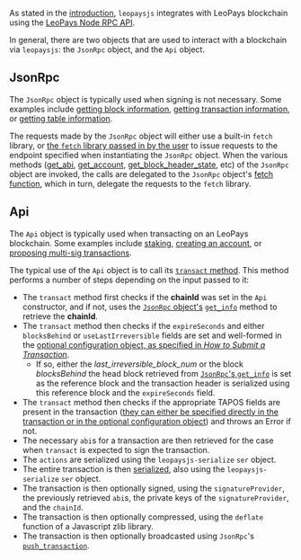 As stated in the [introduction](index.md), `leopaysjs` integrates with LeoPays blockchain using the [LeoPays Node RPC API](https://developers.eos.io/eosio-nodeos/reference).

In general, there are two objects that are used to interact with a blockchain via `leopaysjs`: the `JsonRpc` object, and the `Api` object.

## JsonRpc
The `JsonRpc` object is typically used when signing is not necessary.  Some examples include [getting block information](how-to-guides/00_how-to-get-block-information.md), [getting transaction information](how-to-guides/02_how-to-get-transaction-information.md), or [getting table information](how-to-guides/09_how-to-get-table-information.md).  

The requests made by the `JsonRpc` object will either use a built-in `fetch` library, or [the `fetch` library passed in by the user](basic-usage/01_commonjs.md) to issue requests to the endpoint specified when instantiating the `JsonRpc` object.  When the various methods ([get_abi](https://github.com/leopays-core/leopaysjs/blob/master/src/leopaysjs-jsonrpc.ts#L66), [get_account](https://github.com/leopays-core/leopaysjs/blob/master/src/leopaysjs-jsonrpc.ts#L71), [get_block_header_state](https://github.com/leopays-core/leopaysjs/blob/master/src/leopaysjs-jsonrpc.ts#L76), etc) of the `JsonRpc` object are invoked, the calls are delegated to the `JsonRpc` object's [fetch function](https://github.com/leopays-core/leopaysjs/blob/master/src/leopaysjs-jsonrpc.ts#L42-L63), which in turn, delegate the requests to the `fetch` library.

## Api
The `Api` object is typically used when transacting on an LeoPays blockchain.  Some examples include [staking](how-to-guides/03_how-to-stake.md), [creating an account](how-to-guides/05_how-to-create-an-account.md), or [proposing multi-sig transactions](how-to-guides/13_how-to-propose-a-multisig-transaction.md).

The typical use of the `Api` object is to call its [`transact` method](https://github.com/leopays-core/leopaysjs/blob/master/src/leopaysjs-api.ts#L214-L254).  This method performs a number of steps depending on the input passed to it:

* The `transact` method first checks if the **chainId** was set in the `Api` constructor, and if not, uses the [`JsonRpc` object's](#jsonrpc) [`get_info`](https://github.com/leopays-core/leopaysjs/blob/master/src/leopaysjs-jsonrpc.ts#L101) method to retrieve the **chainId**.  
* The `transact` method then checks if the `expireSeconds` and either `blocksBehind` or `useLastIrreversible` fields are set and well-formed in the [optional configuration object, as specified in *How to Submit a Transaction*](how-to-guides/01_how-to-submit-a-transaction.md#).  
    * If so, either the *last_irreversible_block_num* or the block *blocksBehind* the head block retrieved from [`JsonRpc`'s `get_info`](https://github.com/leopays-core/leopaysjs/blob/master/src/leopaysjs-jsonrpc.ts#L101) is set as the reference block and the transaction header is serialized using this reference block and the `expireSeconds` field.
* The `transact` method then checks if the appropriate TAPOS fields are present in the transaction ([they can either be specified directly in the transaction or in the optional configuration object](how-to-guides/01_how-to-submit-a-transaction.md#)) and throws an Error if not.
* The necessary `abi`s for a transaction are then retrieved for the case when `transact` is expected to sign the transaction.
* The `actions` are serialized using the `leopaysjs-serialize` `ser` object.
* The entire transaction is then [serialized](https://github.com/leopays-core/leopaysjs/blob/master/src/leopaysjs-api.ts#L154-L166), also using the `leopaysjs-serialize` `ser` object.
* The transaction is then optionally signed, using the `signatureProvider`, the previously retrieved `abi`s, the private keys of the `signatureProvider`, and the `chainId`.
* The transaction is then optionally compressed, using the `deflate` function of a Javascript zlib library.
* The transaction is then optionally broadcasted using `JsonRpc`'s [`push_transaction`](https://github.com/leopays-core/leopaysjs/blob/master/src/leopaysjs-jsonrpc.ts#L187).